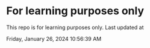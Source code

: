 # For learning purposes only
This repo is for learning purposes only.
Last updated at

Friday, January 26, 2024 10:56:39 AM

